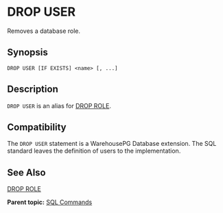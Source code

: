 # DROP USER 

Removes a database role.

## <a id="section2"></a>Synopsis 

``` {#sql_command_synopsis}
DROP USER [IF EXISTS] <name> [, ...]
```

## <a id="section3"></a>Description 

`DROP USER` is an alias for [DROP ROLE](DROP_ROLE.html).

## <a id="section5"></a>Compatibility 

The `DROP USER` statement is a WarehousePG Database extension. The SQL standard leaves the definition of users to the implementation.

## <a id="section6"></a>See Also 

[DROP ROLE](DROP_ROLE.html)

**Parent topic:** [SQL Commands](../sql_commands/sql_ref.html)

